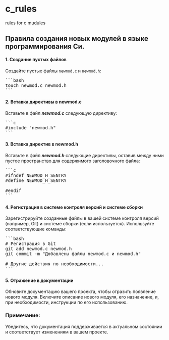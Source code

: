 # c_rules
rules for c mudules

## Правила создания новых модулей в языке программирования Си.

#### 1. Создание пустых файлов

Создайте пустые файлы `newmod.c` и `newmod.h`:
<pre>
```bash
touch newmod.c newmod.h
```
</pre>

####  2. Вставка директивы в newmod.c
Вставьте в файл ***newmod.c*** следующую директиву:

<pre>
```c
#include "newmod.h"
```
</pre>
####  3. Вставка директив в newmod.h
Вставьте в файл ***newmod.h*** следующие директивы, оставив между ними пустое пространство для содержимого заголовочного файла:
<pre>
```c
#ifndef NEWMOD_H_SENTRY
#define NEWMOD_H_SENTRY

#endif
```
</pre>
#### 4. Регистрация в системе контроля версий и системе сборки
Зарегистрируйте созданные файлы в вашей системе контроля версий (например, Git) и системе сборки (если используется). Используйте соответствующие команды:

<pre>
```bash
# Регистрация в Git
git add newmod.c newmod.h
git commit -m "Добавлены файлы newmod.c и newmod.h"

# Другие действия по необходимости...
```
</pre>
#### 5. Отражение в документации
Обновите документацию вашего проекта, чтобы отразить появление нового модуля. Включите описание нового модуля, его назначение, и, при необходимости, инструкции по его использованию.

### Примечание:
Убедитесь, что документация поддерживается в актуальном состоянии и соответствует изменениям в вашем проекте.
